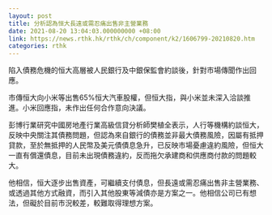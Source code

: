 ```yaml
---
layout: post
title: 分析認為恒大長遠或需忍痛出售非主營業務
date: 2021-08-20 13:04:03.000000000 +08:00
link: https://news.rthk.hk/rthk/ch/component/k2/1606799-20210820.htm
categories: rthk
---
```


陷入債務危機的恒大高層被人民銀行及中銀保監會約談後，針對市場傳聞作出回應。

市傳恒大向小米等出售65%恒大汽車股權，但恒大指，與小米並未深入洽談推進。小米回應指，未作出任何合作意向決議。

彭博行業研究中國房地產行業高級信貸分析師樊植全表示，人行等機構約談恒大，反映中央關注其債務問題，但認為來自銀行的債務並非最大債務風險，因屬有抵押貸款，至於無抵押的人民幣及美元債債息急升，已反映市場憂慮違約風險，但恒大一直有償還債息，目前未出現債務違約，反而拖欠承建商和供應商付款的問題較大。

他相信，恒大逐步出售資產，可繼續支付債息，但長遠或需忍痛出售非主營業務、或透過其他方式融資，而引入其他股東等減債亦是方案之一。他相信公司已有想法，但礙於目前市況較差，較難取得理想方案。
